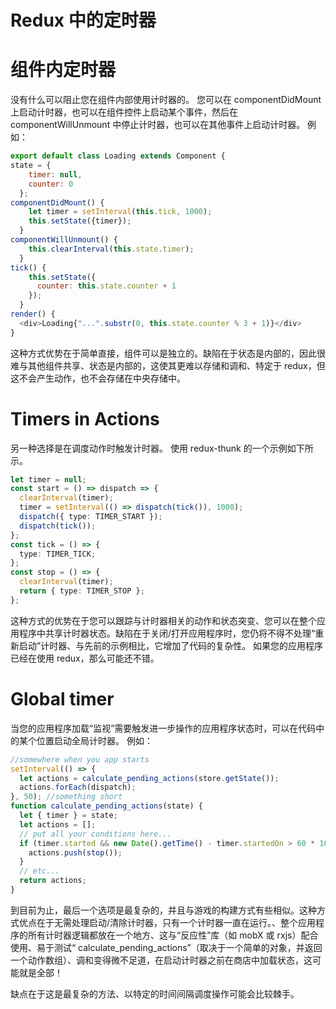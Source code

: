 # Redux 中的定时器

# 组件内定时器

没有什么可以阻止您在组件内部使用计时器的。 您可以在 componentDidMount 上启动计时器，也可以在组件控件上启动某个事件，然后在 componentWillUnmount 中停止计时器，也可以在其他事件上启动计时器。 例如：

```js
export default class Loading extends Component {
state = {
    timer: null,
    counter: 0
  };
componentDidMount() {
    let timer = setInterval(this.tick, 1000);
    this.setState({timer});
  }
componentWillUnmount() {
    this.clearInterval(this.state.timer);
  }
tick() {
    this.setState({
      counter: this.state.counter + 1
    });
  }
render() {
  <div>Loading{"...".substr(0, this.state.counter % 3 + 1)}</div>
}
```

这种方式优势在于简单直接，组件可以是独立的。缺陷在于状态是内部的，因此很难与其他组件共享、状态是内部的，这使其更难以存储和调和、特定于 redux，但这不会产生动作，也不会存储在中央存储中。

# Timers in Actions

另一种选择是在调度动作时触发计时器。 使用 redux-thunk 的一个示例如下所示。

```ts
let timer = null;
const start = () => dispatch => {
  clearInterval(timer);
  timer = setInterval(() => dispatch(tick()), 1000);
  dispatch({ type: TIMER_START });
  dispatch(tick());
};
const tick = () => {
  type: TIMER_TICK;
};
const stop = () => {
  clearInterval(timer);
  return { type: TIMER_STOP };
};
```

这种方式的优势在于您可以跟踪与计时器相关的动作和状态突变、您可以在整个应用程序中共享计时器状态。缺陷在于关闭/打开应用程序时，您仍将不得不处理“重新启动”计时器、与先前的示例相比，它增加了代码的复杂性。 如果您的应用程序已经在使用 redux，那么可能还不错。

# Global timer

当您的应用程序加载“监视”需要触发进一步操作的应用程序状态时，可以在代码中的某个位置启动全局计时器。 例如：

```js
//somewhere when you app starts
setInterval(() => {
  let actions = calculate_pending_actions(store.getState());
  actions.forEach(dispatch);
}, 50); //something short
function calculate_pending_actions(state) {
  let { timer } = state;
  let actions = [];
  // put all your conditions here...
  if (timer.started && new Date().getTime() - timer.startedOn > 60 * 1000) {
    actions.push(stop());
  }
  // etc...
  return actions;
}
```

到目前为止，最后一个选项是最复杂的，并且与游戏的构建方式有些相似。这种方式优点在于无需处理启动/清除计时器，只有一个计时器一直在运行。、整个应用程序的所有计时器逻辑都放在一个地方、这与“反应性”库（如 mobX 或 rxjs）配合使用、易于测试“ calculate_pending_actions”（取决于一个简单的对象，并返回一个动作数组）、调和变得微不足道，在启动计时器之前在商店中加载状态，这可能就是全部！

缺点在于这是最复杂的方法、以特定的时间间隔调度操作可能会比较棘手。
